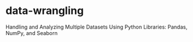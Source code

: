 # data-wrangling
Handling and Analyzing Multiple Datasets Using Python Libraries: Pandas, NumPy, and Seaborn
